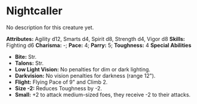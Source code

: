 # Nightcaller

No description for this creature yet.

**Attributes:** Agility d12, Smarts d4, Spirit d8, Strength d4, Vigor
d8
**Skills:** Fighting d6
**Charisma:** -; **Pace:** 4; **Parry:** 5; **Toughness:** 4
**Special Abilities**

- **Bite:** Str.
- **Talons:** Str.
- **Low Light Vision:** No penalties for dim or dark lighting.
- **Darkvision:** No vision penalties for darkness (range 12").
- **Flight:** Flying Pace of 9" and Climb 2.
- **Size -2:** Reduces Toughness by -2.
- **Small:** +2 to attack medium-sized foes, they receive -2 to their
attacks.
